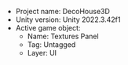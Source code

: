 <!-- UNITY CODE ASSIST INSTRUCTIONS START -->
- Project name: DecoHouse3D
- Unity version: Unity 2022.3.42f1
- Active game object:
  - Name: Textures Panel
  - Tag: Untagged
  - Layer: UI
<!-- UNITY CODE ASSIST INSTRUCTIONS END -->